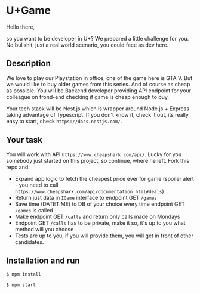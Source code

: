 # U+Game

Hello there,

so you want to be developer in U+? We prepared a little challenge for you. No bullshit, just a real world scenario, you could face as dev here.


## Description
We love to play our Playstation in office, one of the game here is GTA V. But we would like to buy older games from this series. And of course as cheap as possible.
You will be Backend developer providing API endpoint for your colleague on frond-end checking if game is cheap enough to buy.

Your tech stack will be Nest.js which is wrapper around Node.js + Express taking advantage of Typescript. If you don't know it, check it out, its really easy to start, check `https://docs.nestjs.com/`.

## Your task
You will work with API `https://www.cheapshark.com/api/`. Lucky for you somebody just started on this project, so continue, where he left. Fork this repo and:
- Expand app logic to fetch the cheapest price ever for game (spoiler alert - you need to call `https://www.cheapshark.com/api/documentation.html#deals`)
- Return just data in `IGame` interface to endpoint GET `/games`
- Save time (DATETIME) to DB of your choice every time endpoint GET `/games` is called
- Make endpoint GET `/calls` and return only calls made on Mondays
- Endpoint GET `/calls` has to be private, make it so, it's up to you what method will you choose
- Tests are up to you, if you will provide them, you will get in front of other candidates.

## Installation and run

```bash
$ npm install
```
```bash
$ npm start
```
